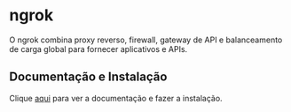 # ngrok

O ngrok combina proxy reverso, firewall, gateway de API e balanceamento de carga global para fornecer aplicativos e APIs.

## Documentação e Instalação

Clique [aqui](https://ngrok.com) para ver a documentação e fazer a instalação.